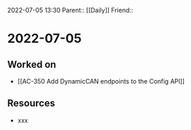 2022-07-05 13:30
Parent:: [[Daily]] 
Friend:: 

# 2022-07-05

## Worked on

- [[AC-350 Add DynamicCAN endpoints to the Config API]]

## Resources

- xxx

